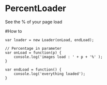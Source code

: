 # PercentLoader
See the % of your page load


#How to

	var loader = new Loader(onLoad, endLoad);
	
	// Percentage in parameter
	var onLoad = function(p) {
		console.log('images load : ' + p + '%' );
	}

	var endLoad = function() {
		console.log('everything loaded');
	}